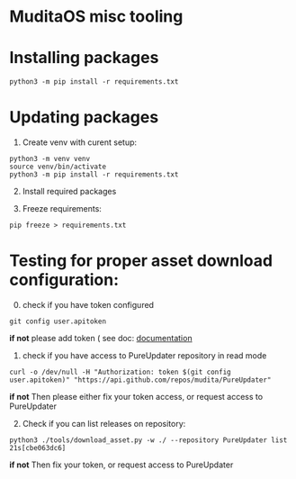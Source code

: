 MuditaOS misc tooling
=====================

# Installing packages

```
python3 -m pip install -r requirements.txt
```

# Updating packages

1. Create venv with curent setup:  
```
python3 -m venv venv
source venv/bin/activate
python3 -m pip install -r requirements.txt
```

2. Install required packages  

3. Freeze requirements:  
```
pip freeze > requirements.txt
```

# Testing for proper asset download configuration:

0. check if you have token configured

```
git config user.apitoken
```

**if not**  please add token ( see doc: [documentation](../doc/download_asset.md)

1. check if you have access to PureUpdater repository in read mode

```
curl -o /dev/null -H "Authorization: token $(git config user.apitoken)" "https://api.github.com/repos/mudita/PureUpdater"
```
**if not** Then please either fix your token access, or request access to PureUpdater

2. Check if you can list releases on repository:
```
python3 ./tools/download_asset.py -w ./ --repository PureUpdater list                                                                                                                                             21s[cbe063dc6]
```

**if not** Then fix your token, or request access to PureUpdater

